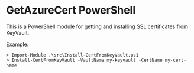 # GetAzureCert PowerShell

This is a PowerShell module for getting and installing SSL certificates from KeyVault.

Example:
```
> Import-Module .\src\Install-CertFromKeyVault.ps1
> Install-CertFromKeyVault -VaultName my-keyvault -CertName my-cert-name
```

